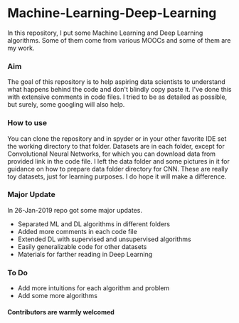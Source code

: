 # Machine-Learning-Deep-Learning
In this repository, I put some Machine Learning and Deep Learning algorithms.
Some of them come from various MOOCs and some of them are my work.


### Aim

The goal of this repository is to help aspiring data scientists to understand what happens behind the code and don't blindly copy paste it. I've done this with extensive comments in code files.
I tried to be as detailed as possible, but surely, some googling will also help.


### How to use

You can clone the repository and in spyder or in your other favorite IDE set the working directory to that folder. 
Datasets are in each folder, except for Convolutional Neural Networks, for which you can download data from provided link in the code file. I left the data folder and some pictures in it for guidance on how to prepare data folder directory for CNN. These are really toy datasets, just for learning purposes. I do hope it will make a difference.


### Major Update

In 26-Jan-2019 repo got some major updates.

* Separated ML and DL algorithms in different folders
* Added more comments in each code file
* Extended DL with supervised and unsupervised algorithms
* Easily generalizable code for other datasets
* Materials for farther reading in Deep Learning

### To Do

* Add more intuitions for each algorithm and problem
* Add some more algorithms


#### Contributors are warmly welcomed


